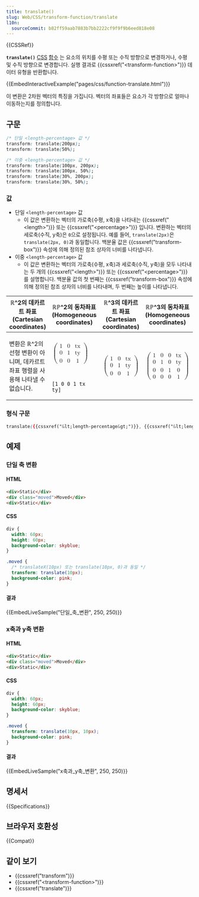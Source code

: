 ```yaml
---
title: translate()
slug: Web/CSS/transform-function/translate
l10n:
  sourceCommit: b82ff59aab7883b7bb2222cf9f9f9b6eed818e08
---
```


{{CSSRef}}

**`translate()`** [CSS](/ko/docs/Web/CSS) [함수](/ko/docs/Web/CSS/CSS_Functions) 는 요소의 위치를 수평 또는 수직 방향으로 변경하거나, 수평 및 수직 방향으로 변경합니다.
실행 결과로 {{cssxref("&lt;transform-function&gt;")}} 데이터 유형을 반환합니다.

{{EmbedInteractiveExample("pages/css/function-translate.html")}}

이 변환은 2차원 벡터의 특징을 가집니다. 벡터의 좌표들은 요소가 각 방향으로 얼마나 이동하는지를 정의합니다.

## 구문

```css
/* 단일 <length-percentage> 값 */
transform: translate(200px);
transform: translate(50%);

/* 이중 <length-percentage> 값 */
transform: translate(100px, 200px);
transform: translate(100px, 50%);
transform: translate(30%, 200px);
transform: translate(30%, 50%);
```

### 값

- 단일 `<length-percentage>` 값
  - 이 값은 변환하는 벡터의 가로축(수평, x축)을 나타내는 {{cssxref("&lt;length&gt;")}} 또는 {{cssxref("&lt;percentage&gt;")}} 입니다.
    변환하는 벡터의 세로축(수직, y축)은 `0`으로 설정됩니다. 예를 들어, `translate(2px)`은 `translate(2px, 0)`과 동일합니다.
    백분율 값은 {{cssxref("transform-box")}} 속성에 의해 정의된 참조 상자의 너비를 나타냅니다.
- 이중 `<length-percentage>` 값
  - 이 값은 변환하는 벡터의 가로축(수평, x축)과 세로축(수직, y축)을 모두 나타내는 두 개의
    {{cssxref("&lt;length&gt;")}} 또는 {{cssxref("&lt;percentage&gt;")}} 를 설명합니다.
    백분율 값의 첫 번째는 {{cssxref("transform-box")}} 속성에 의해 정의된 참조 상자의 너비를 나타내며, 두 번째는 높이를 나타냅니다.

<table class="standard-table">
  <thead>
    <tr>
      <th scope="col">ℝ^2의 데카르트 좌표(Cartesian coordinates)</th>
      <th scope="col">ℝℙ^2의 동차좌표(Homogeneous coordinates)</th>
      <th scope="col">ℝ^3의 데카르트 좌표(Cartesian coordinates)</th>
      <th scope="col">ℝℙ^3의 동차좌표(Homogeneous coordinates)</th>
    </tr>
  </thead>
  <tbody>
    <tr>
      <td rowspan="2">
        <p>
          변환은 ℝ^2의 선형 변환이 아니며,
          데카르트 좌표 행렬을 사용해 나타낼 수 없습니다.
        </p>
      </td>
      <td>
        <math
          ><mrow><mo>(</mo
            ><mtable
              ><mtr
                ><mtd><mn>1</mn> </mtd><mtd><mn>0</mn> </mtd
                ><mtd><mi>tx</mi> </mtd></mtr
              ><mtr
                ><mtd><mn>0</mn> </mtd><mtd><mn>1</mn> </mtd
                ><mtd><mi>ty</mi> </mtd></mtr
              ><mtr
                ><mtd><mn>0</mn> </mtd><mtd><mn>0</mn> </mtd
                ><mtd><mn>1</mn></mtd></mtr
              ></mtable
            ><mo>)</mo></mrow
          ></math
        >
      </td>
      <td rowspan="2">
        <math
          ><mrow><mo>(</mo
            ><mtable
              ><mtr
                ><mtd><mn>1</mn> </mtd><mtd><mn>0</mn> </mtd
                ><mtd><mi>tx</mi> </mtd></mtr
              ><mtr
                ><mtd><mn>0</mn> </mtd><mtd><mn>1</mn> </mtd
                ><mtd><mi>ty</mi> </mtd></mtr
              ><mtr
                ><mtd><mn>0</mn> </mtd><mtd><mn>0</mn> </mtd
                ><mtd><mn>1</mn></mtd></mtr
              ></mtable
            ><mo>)</mo></mrow
          ></math
        >
      </td>
      <td rowspan="2">
        <math
          ><mrow><mo>(</mo
            ><mtable
              ><mtr
                ><mtd><mn>1</mn> </mtd><mtd><mn>0</mn> </mtd
                ><mtd><mn>0</mn> </mtd><mtd><mi>tx</mi> </mtd></mtr
              ><mtr
                ><mtd><mn>0</mn> </mtd><mtd><mn>1</mn> </mtd
                ><mtd><mn>0</mn> </mtd><mtd><mi>ty</mi> </mtd></mtr
              ><mtr
                ><mtd><mn>0</mn> </mtd><mtd><mn>0</mn> </mtd
                ><mtd><mn>1</mn> </mtd><mtd><mn>0</mn> </mtd></mtr
              ><mtr
                ><mtd><mn>0</mn> </mtd><mtd><mn>0</mn> </mtd
                ><mtd><mn>0</mn> </mtd><mtd><mn>1</mn></mtd></mtr
              ></mtable
            ><mo>)</mo></mrow
          ></math
        >
      </td>
    </tr>
    <tr>
      <td><code>[1 0 0 1 tx ty]</code></td>
    </tr>
  </tbody>
</table>

### 형식 구문

```css
translate({{cssxref("&lt;length-percentage&gt;")}}, {{cssxref("&lt;length-percentage&gt;")}}?)
```

## 예제

### 단일 축 변환

#### HTML

```html
<div>Static</div>
<div class="moved">Moved</div>
<div>Static</div>
```

#### CSS

```css
div {
  width: 60px;
  height: 60px;
  background-color: skyblue;
}

.moved {
  /* translateX(10px) 또는 translate(10px, 0)과 동일 */
  transform: translate(10px);
  background-color: pink;
}
```

#### 결과

{{EmbedLiveSample("단일_축_변환", 250, 250)}}

### x축과 y축 변환

#### HTML

```html
<div>Static</div>
<div class="moved">Moved</div>
<div>Static</div>
```

#### CSS

```css
div {
  width: 60px;
  height: 60px;
  background-color: skyblue;
}

.moved {
  transform: translate(10px, 10px);
  background-color: pink;
}
```

#### 결과

{{EmbedLiveSample("x축과_y축_변환", 250, 250)}}

## 명세서

{{Specifications}}

## 브라우저 호환성

{{Compat}}

## 같이 보기

- {{cssxref("transform")}}
- {{cssxref("&lt;transform-function&gt;")}}
- {{cssxref("translate")}}
